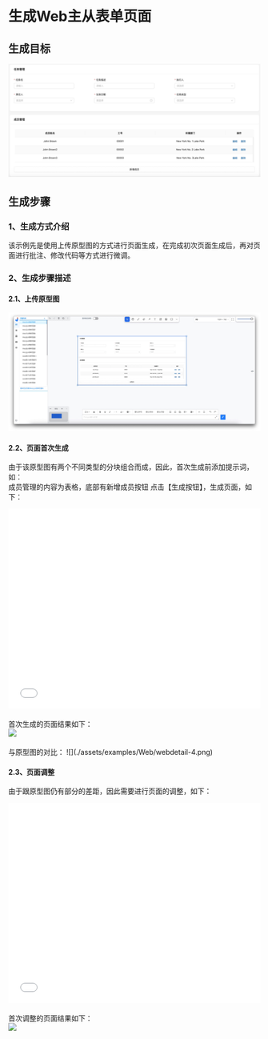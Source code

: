 # 生成Web主从表单页面

## 生成目标

![](./assets/examples/Web/主从表单.jpeg)

## 生成步骤

### 1、生成方式介绍

该示例先是使用上传原型图的方式进行页面生成，在完成初次页面生成后，再对页面进行批注、修改代码等方式进行微调。

### 2、生成步骤描述
#### 2.1、上传原型图
![](./assets/examples/Web/webdetail-1.jpg)
#### 2.2、页面首次生成
由于该原型图有两个不同类型的分块组合而成，因此，首次生成前添加提示词，如：<br>
成员管理的内容为表格，底部有新增成员按钮
点击【生成按钮】，生成页面，如下：
<iframe style="width:100%; height:400px" src="//player.bilibili.com/player.html?aid=1451534620&bvid=BV1Ci421d7Tu&cid=1468497221&p=1" scrolling="no" border="0" frameborder="no" framespacing="0" allowfullscreen="true"> </iframe>
<br><br>
首次生成的页面结果如下：
<br><image width=auto height=auto src="./assets/examples/Web/webdetail-3.jpg"/>
<br><br>
与原型图的对比：
![](./assets/examples/Web/webdetail-4.png)

#### 2.3、页面调整

由于跟原型图仍有部分的差距，因此需要进行页面的调整，如下：
<iframe style="width:100%; height:400px" src="//player.bilibili.com/player.html?aid=1401507860&bvid=BV1sr421H7VH&cid=1468499320&p=1" scrolling="no" border="0" frameborder="no" framespacing="0" allowfullscreen="true"> </iframe>
<br><br>
首次调整的页面结果如下：
<br><image width=auto height=auto src="./assets/examples/Web/webdetail-6.jpg"/>
<br><br>
<style>
    .page-inner{
        width: 100% !important;
    }
    @media (max-width: 1240px){
        .page-inner{
         width: 100% !important;
    }
    }
</style>